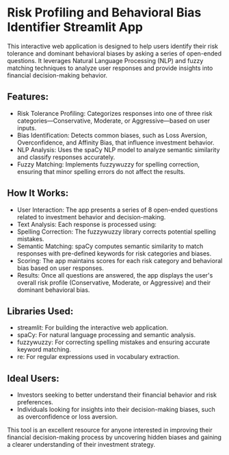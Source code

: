 # Risk Profiling and Behavioral Bias Identifier Streamlit App
This interactive web application is designed to help users identify their risk tolerance and dominant behavioral biases by asking a series of open-ended questions. It leverages Natural Language Processing (NLP) and fuzzy matching techniques to analyze user responses and provide insights into financial decision-making behavior.

## Features:
* Risk Tolerance Profiling: Categorizes responses into one of three risk categories—Conservative, Moderate, or Aggressive—based on user inputs.
* Bias Identification: Detects common biases, such as Loss Aversion, Overconfidence, and Affinity Bias, that influence investment behavior.
* NLP Analysis: Uses the spaCy NLP model to analyze semantic similarity and classify responses accurately.
* Fuzzy Matching: Implements fuzzywuzzy for spelling correction, ensuring that minor spelling errors do not affect the results.

## How It Works:
* User Interaction: The app presents a series of 8 open-ended questions related to investment behavior and decision-making.
* Text Analysis: Each response is processed using:
* Spelling Correction: The fuzzywuzzy library corrects potential spelling mistakes.
* Semantic Matching: spaCy computes semantic similarity to match responses with pre-defined keywords for risk categories and biases.
* Scoring: The app maintains scores for each risk category and behavioral bias based on user responses.
* Results: Once all questions are answered, the app displays the user's overall risk profile (Conservative, Moderate, or Aggressive) and their dominant behavioral bias.

## Libraries Used:
* streamlit: For building the interactive web application.
* spaCy: For natural language processing and semantic analysis.
* fuzzywuzzy: For correcting spelling mistakes and ensuring accurate keyword matching.
* re: For regular expressions used in vocabulary extraction.

## Ideal Users:
* Investors seeking to better understand their financial behavior and risk preferences.
* Individuals looking for insights into their decision-making biases, such as overconfidence or loss aversion.
  
This tool is an excellent resource for anyone interested in improving their financial decision-making process by uncovering hidden biases and gaining a clearer understanding of their investment strategy.
